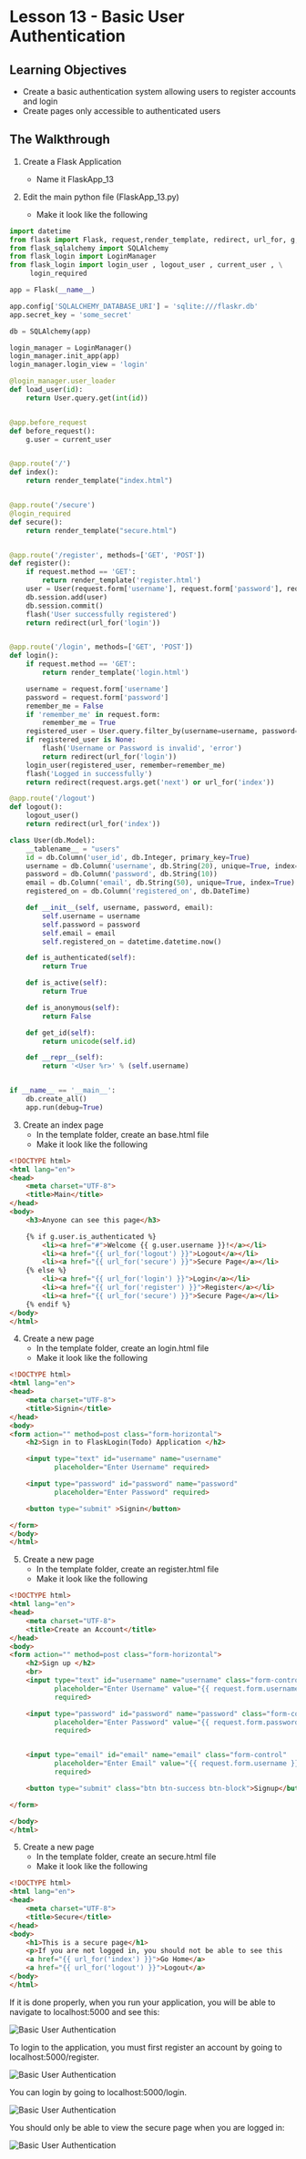 # Lesson 13 - Basic User Authentication

## Learning Objectives
* Create a basic authentication system allowing users to register accounts and login
* Create pages only accessible to authenticated users

## The Walkthrough
1. Create a Flask Application
	* Name it FlaskApp_13

2. Edit the main python file (FlaskApp_13.py)
	* Make it look like the following
    
```python
import datetime
from flask import Flask, request,render_template, redirect, url_for, g, flash
from flask_sqlalchemy import SQLAlchemy
from flask_login import LoginManager
from flask_login import login_user , logout_user , current_user , \
     login_required

app = Flask(__name__)

app.config['SQLALCHEMY_DATABASE_URI'] = 'sqlite:///flaskr.db'
app.secret_key = 'some_secret'

db = SQLAlchemy(app)

login_manager = LoginManager()
login_manager.init_app(app)
login_manager.login_view = 'login'

@login_manager.user_loader
def load_user(id):
    return User.query.get(int(id))


@app.before_request
def before_request():
    g.user = current_user


@app.route('/')
def index():
    return render_template("index.html")


@app.route('/secure')
@login_required
def secure():
    return render_template("secure.html")


@app.route('/register', methods=['GET', 'POST'])
def register():
    if request.method == 'GET':
        return render_template('register.html')
    user = User(request.form['username'], request.form['password'], request.form['email'])
    db.session.add(user)
    db.session.commit()
    flash('User successfully registered')
    return redirect(url_for('login'))


@app.route('/login', methods=['GET', 'POST'])
def login():
    if request.method == 'GET':
        return render_template('login.html')

    username = request.form['username']
    password = request.form['password']
    remember_me = False
    if 'remember_me' in request.form:
        remember_me = True
    registered_user = User.query.filter_by(username=username, password=password).first()
    if registered_user is None:
        flash('Username or Password is invalid', 'error')
        return redirect(url_for('login'))
    login_user(registered_user, remember=remember_me)
    flash('Logged in successfully')
    return redirect(request.args.get('next') or url_for('index'))

@app.route('/logout')
def logout():
    logout_user()
    return redirect(url_for('index'))

class User(db.Model):
    __tablename__ = "users"
    id = db.Column('user_id', db.Integer, primary_key=True)
    username = db.Column('username', db.String(20), unique=True, index=True)
    password = db.Column('password', db.String(10))
    email = db.Column('email', db.String(50), unique=True, index=True)
    registered_on = db.Column('registered_on', db.DateTime)

    def __init__(self, username, password, email):
        self.username = username
        self.password = password
        self.email = email
        self.registered_on = datetime.datetime.now()

    def is_authenticated(self):
        return True

    def is_active(self):
        return True

    def is_anonymous(self):
        return False

    def get_id(self):
        return unicode(self.id)

    def __repr__(self):
        return '<User %r>' % (self.username)


if __name__ == '__main__':
    db.create_all()
    app.run(debug=True)
```


3. Create an index page
	* In the template folder, create an base.html file
	* Make it look like the following
    
```html
<!DOCTYPE html>
<html lang="en">
<head>
    <meta charset="UTF-8">
    <title>Main</title>
</head>
<body>
    <h3>Anyone can see this page</h3>

    {% if g.user.is_authenticated %}
        <li><a href="#">Welcome {{ g.user.username }}!</a></li>
        <li><a href="{{ url_for('logout') }}">Logout</a></li>
        <li><a href="{{ url_for('secure') }}">Secure Page</a></li>
    {% else %}
        <li><a href="{{ url_for('login') }}">Login</a></li>
        <li><a href="{{ url_for('register') }}">Register</a></li>
        <li><a href="{{ url_for('secure') }}">Secure Page</a></li>
    {% endif %}
</body>
</html>
```


4. Create a new page
	* In the template folder, create an login.html file
	* Make it look like the following

```html
<!DOCTYPE html>
<html lang="en">
<head>
    <meta charset="UTF-8">
    <title>Signin</title>
</head>
<body>
<form action="" method=post class="form-horizontal">
    <h2>Sign in to FlaskLogin(Todo) Application </h2>

    <input type="text" id="username" name="username"
           placeholder="Enter Username" required>

    <input type="password" id="password" name="password"
           placeholder="Enter Password" required>

    <button type="submit" >Signin</button>

</form>
</body>
</html>
```

5. Create a new page
	* In the template folder, create an register.html file
	* Make it look like the following

```html
<!DOCTYPE html>
<html lang="en">
<head>
    <meta charset="UTF-8">
    <title>Create an Account</title>
</head>
<body>
<form action="" method=post class="form-horizontal">
    <h2>Sign up </h2>
    <br>
    <input type="text" id="username" name="username" class="form-control"
           placeholder="Enter Username" value="{{ request.form.username }}"
           required>

    <input type="password" id="password" name="password" class="form-control"
           placeholder="Enter Password" value="{{ request.form.password }}"
           required>


    <input type="email" id="email" name="email" class="form-control"
           placeholder="Enter Email" value="{{ request.form.username }}"
           required>

    <button type="submit" class="btn btn-success btn-block">Signup</button>

</form>

</body>
</html>
```


5. Create a new page
	* In the template folder, create an secure.html file
	* Make it look like the following
    
```html
<!DOCTYPE html>
<html lang="en">
<head>
    <meta charset="UTF-8">
    <title>Secure</title>
</head>
<body>
    <h1>This is a secure page</h1>
    <p>If you are not logged in, you should not be able to see this
    <a href="{{ url_for('index') }}">Go Home</a>
    <a href="{{ url_for('logout') }}">Logout</a>
</body>
</html>
```

If it is done properly, when you run your application, you will be able to navigate to localhost:5000 and see this:

![Basic User Authentication](img/lesson13a.png)

To login to the application, you must first register an account by going to localhost:5000/register.

![Basic User Authentication](img/lesson13d.png)

You can login by going to localhost:5000/login.

![Basic User Authentication](img/lesson13b.png)

You should only be able to view the secure page when you are logged in:

![Basic User Authentication](img/lesson13e.png)

